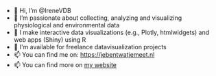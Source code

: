 - 👋 Hi, I’m @IreneVDB
- 👀 I’m passionate about collecting, analyzing and visualizing physiological and environmental data
- 🌱 I make interactive data visualizations (e.g., Plotly, htmlwidgets) and web apps (Shiny) using R
- 🤝 I'm available for freelance datavisualization projects
- 📫 You can find me on: https://jebentwatjemeet.nl
- 📫 You can find more on [my website](https://jebentwatjemeet.nl/)

<!---
IreneVDB/IreneVDB is a ✨ special ✨ repository because its `README.md` (this file) appears on your GitHub profile.
You can click the Preview link to take a look at your changes.
--->
